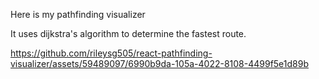 Here is my pathfinding visualizer

It uses dijkstra's algorithm to determine the fastest route. 





https://github.com/rileysg505/react-pathfinding-visualizer/assets/59489097/6990b9da-105a-4022-8108-4499f5e1d89b


